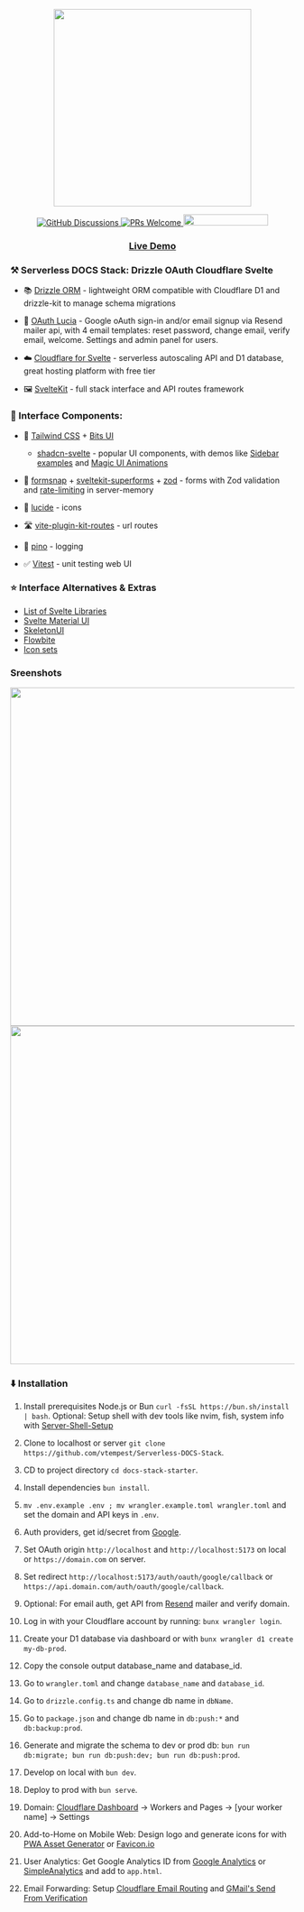<p align="center">
    <img width="350px" src="https://i.imgur.com/6r83blS.png">
</p>
<p align="center">
    <a href="https://github.com/vtempest/Serverless-DOCS-Stack/discussions">
    <img alt="GitHub Discussions"
        src="https://img.shields.io/github/discussions/vtempest/Serverless-DOCS-Stack">
    </a>
    <a href="http://makeapullrequest.com">
        <img src="https://img.shields.io/badge/PRs-welcome-brightgreen.svg?style=flat-square" alt="PRs Welcome">
    </a>
    <a href="https://codespaces.new/vtempest/Serverless-DOCS-Stack">
    <img src="https://github.com/codespaces/badge.svg" width="150" height="20">
    </a>
</p>
<h3 align="center">
  <a href="https://serverless-docs-stack.vtempest.workers.dev">Live Demo </a>
</h3>

### ⚒️ Serverless DOCS Stack: Drizzle OAuth Cloudflare Svelte 

- 📚 [Drizzle ORM](https://orm.drizzle.team/kit-docs/quick) - lightweight ORM compatible with Cloudflare D1 and drizzle-kit  to manage schema migrations

- 👤 [OAuth Lucia](https://github.com/lucia-auth/lucia) - Google oAuth sign-in and/or email signup via Resend mailer api, with 4 email templates: reset password, change email, verify email, welcome. Settings and admin panel for users.

- ☁️ [Cloudflare for Svelte](https://developers.cloudflare.com/pages/framework-guides/deploy-a-svelte-site/) - serverless autoscaling API and D1 database, great hosting platform with free tier

- 🖼️ [SvelteKit](https://github.com/sveltejs/kit) - full stack interface and API routes framework

### 🧩 Interface Components:

- 🎨 [Tailwind CSS](https://github.com/tailwindlabs/tailwindcss) + [Bits UI](https://github.com/huntabyte/bits-ui) 
    + [shadcn-svelte](https://github.com/huntabyte/shadcn-svelte) - popular UI components, with demos like [Sidebar examples](https://next.shadcn-svelte.com/blocks) and  [Magic UI Animations](https://animation-svelte.vercel.app/magic)


- 📝 [formsnap](https://github.com/svecosystem/formsnap) + [sveltekit-superforms](https://github.com/ciscoheat/sveltekit-superforms) + [zod](https://github.com/colinhacks/zod) - forms with Zod validation and [rate-limiting](https://github.com/ciscoheat/sveltekit-rate-limiter) in server-memory 

- 📱 [lucide](https://github.com/lucide-icons/lucide) -  icons

- 🛣️ [vite-plugin-kit-routes](https://github.com/jycouet/kitql/tree/main/packages/vite-plugin-kit-routes) - url routes

- 🌲 [pino](https://github.com/pinojs/pino) - logging

- ✅ [Vitest](https://vitest.dev/guide/ui) - unit testing web UI


### ⭐ Interface Alternatives & Extras

- [List of Svelte Libraries](https://github.com/TheComputerM/awesome-svelte#ui-libraries)
- [Svelte Material UI](https://sveltematerialui.com/INSTALL.md)
- [SkeletonUI](https://www.skeleton.dev/components/app-rail)
- [Flowbite](https://flowbite-svelte.com/docs/pages/introduction)
- [Icon sets](https://www.svgrepo.com/collections)

### Sreenshots

<img width="600px" src="https://i.imgur.com/jIaL6yP.png" />

<img  width="600px" src="https://i.imgur.com/NlkjlWI.png" />

### ⬇️ Installation

1. Install prerequisites Node.js or Bun `curl -fsSL https://bun.sh/install | bash`.  Optional: Setup shell with dev tools like nvim, fish, system info with [Server-Shell-Setup](https://github.com/vtempest/Server-Shell-Setup)
2. Clone to localhost or server `git clone https://github.com/vtempest/Serverless-DOCS-Stack`.
3. CD to project directory `cd docs-stack-starter`.
4. Install dependencies `bun install`.
5. `mv .env.example .env ; mv wrangler.example.toml wrangler.toml` and set the domain and API keys in `.env`.
6. Auth providers, get id/secret from [Google](https://console.cloud.google.com/apis/credentials).
7. Set OAuth origin `http://localhost` and `http://localhost:5173` on local or `https://domain.com` on server.
8. Set redirect `http://localhost:5173/auth/oauth/google/callback` or `https://api.domain.com/auth/oauth/google/callback`.
9. Optional: For email auth, get API from [Resend](https://resend.com/api-keys) mailer and verify domain.
10. Log in with your Cloudflare account by running: `bunx wrangler login`.
11. Create your D1 database via dashboard or with `bunx wrangler d1 create my-db-prod`.
12. Copy the console output database_name and database_id.
13. Go to `wrangler.toml` and change `database_name` and `database_id`.
14. Go to `drizzle.config.ts` and change db name in `dbName`.
15. Go to `package.json` and change db name in `db:push:*` and `db:backup:prod`.
16. Generate and migrate the schema to dev or prod db: `bun run db:migrate; bun run db:push:dev; bun run db:push:prod`.
17. Develop on local with `bun dev`.
18. Deploy to prod  with `bun serve`.

19. Domain: [Cloudflare Dashboard](https://dash.cloudflare.com) -> Workers and Pages -> [your worker name] -> Settings 
20. Add-to-Home on Mobile Web: Design logo and generate icons for  with [PWA Asset Generator](https://github.com/elegantapp/pwa-asset-generator) or [Favicon.io](https://favicon.io)
21. User Analytics: Get Google Analytics ID from [Google Analytics](https://support.google.com/analytics/answer/9539598?hl=en) or [SimpleAnalytics](https://www.simpleanalytics.com) and add to `app.html`.
22. Email Forwarding: Setup [Cloudflare Email Routing](https://blog.cloudflare.com/introducing-email-routing/) and [GMail's Send From Verification](https://support.google.com/mail/answer/22370?hl=en)